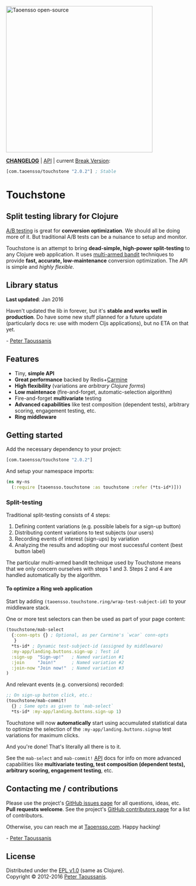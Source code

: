<a href="https://www.taoensso.com" title="More stuff by @ptaoussanis at www.taoensso.com">
<img src="https://www.taoensso.com/taoensso-open-source.png" alt="Taoensso open-source" width="400"/></a>

**[CHANGELOG]** | [API] | current [Break Version]:

```clojure
[com.taoensso/touchstone "2.0.2"] ; Stable
```

# Touchstone

## Split testing library for Clojure

[A/B testing] is great for **conversion optimization**. We should all be doing more of it. But traditional A/B tests can be a nuisance to setup and monitor.

Touchstone is an attempt to bring **dead-simple, high-power split-testing** to any Clojure web application. It uses [multi-armed bandit] techniques to provide **fast, accurate, low-maintenance** conversion optimization. The API is simple and *highly flexible*.

## Library status

**Last updated**: Jan 2016

Haven't updated the lib in forever, but it's **stable and works well in production**. Do have some new stuff planned for a future update (particularly docs re: use with modern Cljs applications), but no ETA on that yet.

\- [Peter Taoussanis]

## Features
 * Tiny, **simple API**
 * **Great performance** backed by Redis+[Carmine]
 * **High flexibility** (variations are *arbitrary Clojure forms*)
 * **Low maintenace** (fire-and-forget, automatic-selection algorithm)
 * Fire-and-forget **multivariate** testing
 * **Advanced capabilities** like test composition (dependent tests), arbitrary scoring, engagement testing, etc.
 * **Ring middleware**

## Getting started

Add the necessary dependency to your project:

```clojure
[com.taoensso/touchstone "2.0.2"]
```

And setup your namespace imports:

```clojure
(ns my-ns
  (:require [taoensso.touchstone :as touchstone :refer (*ts-id*)]))
```

### Split-testing

Traditional split-testing consists of 4 steps:

 1. Defining content variations (e.g. possible labels for a sign-up button)
 2. Distributing content variations to test subjects (our users)
 3. Recording events of interest (sign-ups) by variation
 4. Analyzing the results and adopting our most successful content (best button label)

The particular multi-armed bandit technique used by Touchstone means that we only concern ourselves with steps 1 and 3. Steps 2 and 4 are handled automatically by the algorithm.

#### To optimize a Ring web application

Start by adding `(taoensso.touchstone.ring/wrap-test-subject-id)` to your middleware stack.

One or more test selectors can then be used as part of your page content:

```clojure
(touchstone/mab-select
  {:conn-opts {} ; Optional, as per Carmine's `wcar` conn-opts
   }
  *ts-id* ; Dynamic test-subject-id (assigned by middleware)
  :my-app/landing.buttons.sign-up ; Test id
  :sign-up  "Sign-up!"   ; Named variation #1
  :join     "Join!"      ; Named variation #2
  :join-now "Join now!"  ; Named variation #3
)
```

And relevant events (e.g. conversions) recorded:

```clojure
;; On sign-up button click, etc.:
(touchstone/mab-commit!
  {} ; Same opts as given to `mab-select`
  *ts-id* :my-app/landing.buttons.sign-up 1)
```

Touchstone will now **automatically** start using accumulated statistical data to optimize the selection of the `:my-app/landing.buttons.signup` test variations for maximum clicks.

And you're done! That's literally all there is to it.

See the `mab-select` and `mab-commit!` [API] docs for info on more advanced capabilities like **multivariate testing, test composition (dependent tests), arbitrary scoring, engagement testing**, etc.

## Contacting me / contributions

Please use the project's [GitHub issues page] for all questions, ideas, etc. **Pull requests welcome**. See the project's [GitHub contributors page] for a list of contributors.

Otherwise, you can reach me at [Taoensso.com]. Happy hacking!

\- [Peter Taoussanis]

## License

Distributed under the [EPL v1.0] \(same as Clojure).  
Copyright &copy; 2012-2016 [Peter Taoussanis].

<!--- Standard links -->
[Taoensso.com]: https://www.taoensso.com
[Peter Taoussanis]: https://www.taoensso.com
[@ptaoussanis]: https://www.taoensso.com
[More by @ptaoussanis]: https://www.taoensso.com
[Break Version]: https://github.com/ptaoussanis/encore/blob/master/BREAK-VERSIONING.md

<!--- Standard links (repo specific) -->
[CHANGELOG]: https://github.com/ptaoussanis/touchstone/releases
[API]: http://ptaoussanis.github.io/touchstone/
[GitHub issues page]: https://github.com/ptaoussanis/touchstone/issues
[GitHub contributors page]: https://github.com/ptaoussanis/touchstone/graphs/contributors
[EPL v1.0]: https://raw.githubusercontent.com/ptaoussanis/touchstone/master/LICENSE
[Hero]: https://raw.githubusercontent.com/ptaoussanis/touchstone/master/hero.png "Title"

<!--- Unique links -->
[A/B testing]: http://en.wikipedia.org/wiki/A/B_testing
[multi-armed bandit]: http://en.wikipedia.org/wiki/Multi-armed_bandit
[Carmine]: https://github.com/ptaoussanis/carmine
